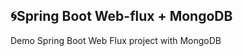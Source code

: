 
:cyclone:Spring Boot Web-flux + MongoDB
-----------
Demo Spring Boot Web Flux project with MongoDB 
